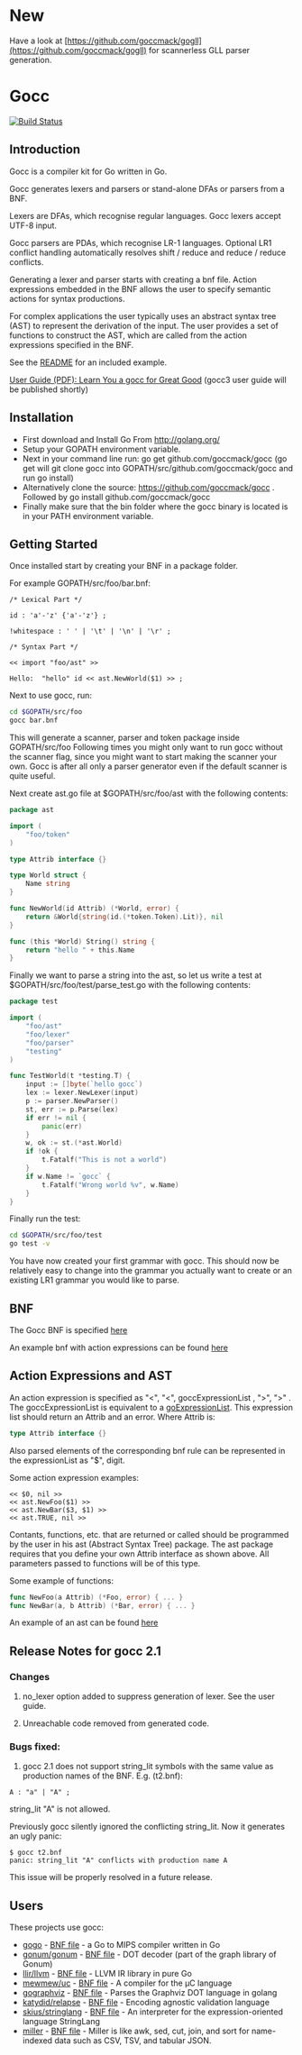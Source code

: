 # New
Have a look at [https://github.com/goccmack/gogll](https://github.com/goccmack/gogll) for scannerless GLL parser generation.
# Gocc

[![Build Status](https://travis-ci.org/goccmack/gocc.svg?branch=master)](https://travis-ci.org/goccmack/gocc)

## Introduction

Gocc is a compiler kit for Go written in Go.

Gocc generates lexers and parsers or stand-alone DFAs or parsers from a BNF.

Lexers are DFAs, which recognise regular languages. Gocc lexers accept UTF-8 input.

Gocc parsers are PDAs, which recognise LR-1 languages. Optional LR1 conflict handling automatically resolves shift / reduce and reduce / reduce conflicts.

Generating a lexer and parser starts with creating a bnf file. Action expressions embedded in the BNF allows the user to specify semantic actions for syntax productions.

For complex applications the user typically uses an abstract syntax tree (AST) to represent the derivation of the input. The user provides a set of functions to construct the AST, which are called from the action expressions specified in the BNF.

See the [README](example/bools/README) for an included example.

[User Guide (PDF): Learn You a gocc for Great Good](https://raw.githubusercontent.com/goccmack/gocc/master/doc/gocc_user_guide.pdf) (gocc3 user guide will be published shortly)

## Installation

* First download and Install Go From http://golang.org/
* Setup your GOPATH environment variable.
* Next in your command line run: go get github.com/goccmack/gocc (go get will git clone gocc into GOPATH/src/github.com/goccmack/gocc and run go install)
* Alternatively clone the source: https://github.com/goccmack/gocc . Followed by go install github.com/goccmack/gocc
* Finally make sure that the bin folder where the gocc binary is located is in your PATH environment variable.

## Getting Started

Once installed start by creating your BNF in a package folder.

For example GOPATH/src/foo/bar.bnf:

```
/* Lexical Part */

id : 'a'-'z' {'a'-'z'} ;

!whitespace : ' ' | '\t' | '\n' | '\r' ;

/* Syntax Part */

<< import "foo/ast" >>

Hello:  "hello" id << ast.NewWorld($1) >> ;
```

Next to use gocc, run:

```sh
cd $GOPATH/src/foo
gocc bar.bnf
```

This will generate a scanner, parser and token package inside GOPATH/src/foo Following times you might only want to run gocc without the scanner flag, since you might want to start making the scanner your own. Gocc is after all only a parser generator even if the default scanner is quite useful.

Next create ast.go file at $GOPATH/src/foo/ast with the following contents:

```go
package ast

import (
    "foo/token"
)

type Attrib interface {}

type World struct {
    Name string
}

func NewWorld(id Attrib) (*World, error) {
    return &World{string(id.(*token.Token).Lit)}, nil
}

func (this *World) String() string {
    return "hello " + this.Name
}
```

Finally we want to parse a string into the ast, so let us write a test at $GOPATH/src/foo/test/parse_test.go with the following contents:

```go
package test

import (
    "foo/ast"
    "foo/lexer"
    "foo/parser"
    "testing"
)

func TestWorld(t *testing.T) {
    input := []byte(`hello gocc`)
    lex := lexer.NewLexer(input)
    p := parser.NewParser()
    st, err := p.Parse(lex)
    if err != nil {
        panic(err)
    }
    w, ok := st.(*ast.World)
    if !ok {
        t.Fatalf("This is not a world")
    }
    if w.Name != `gocc` {
        t.Fatalf("Wrong world %v", w.Name)
    }
}
```

Finally run the test:

```sh
cd $GOPATH/src/foo/test
go test -v
```

You have now created your first grammar with gocc. This should now be relatively easy to change into the grammar you actually want to create or an existing LR1 grammar you would like to parse.

## BNF

The Gocc BNF is specified [here](spec/gocc2.ebnf)

An example bnf with action expressions can be found [here](example/bools/example.bnf)

## Action Expressions and AST

An action expression is specified as "<", "<", goccExpressionList , ">", ">" . The goccExpressionList is equivalent to a [goExpressionList](https://golang.org/ref/spec#ExpressionList). This expression list should return an Attrib and an error. Where Attrib is:

```go
type Attrib interface {}
```

Also parsed elements of the corresponding bnf rule can be represented in the expressionList as "$", digit.

Some action expression examples:

```
<< $0, nil >>
<< ast.NewFoo($1) >>
<< ast.NewBar($3, $1) >>
<< ast.TRUE, nil >>
```

Contants, functions, etc. that are returned or called should be programmed by the user in his ast (Abstract Syntax Tree) package. The ast package requires that you define your own Attrib interface as shown above. All parameters passed to functions will be of this type.

Some example of functions:

```go
func NewFoo(a Attrib) (*Foo, error) { ... }
func NewBar(a, b Attrib) (*Bar, error) { ... }
```

An example of an ast can be found [here](example/bools/ast/ast.go)

## Release Notes for gocc 2.1

### Changes

1. no_lexer option added to suppress generation of lexer. See the user guide.

2. Unreachable code removed from generated code.

### Bugs fixed:

1. gocc 2.1 does not support string_lit symbols with the same value as production names of the BNF. E.g. (t2.bnf):

```
A : "a" | "A" ;
```

string_lit "A" is not allowed.

Previously gocc silently ignored the conflicting string_lit. Now it generates an ugly panic:

```
$ gocc t2.bnf
panic: string_lit "A" conflicts with production name A
```

This issue will be properly resolved in a future release.

## Users

These projects use gocc:

* [gogo](https://github.com/shivansh/gogo) - [BNF file](https://github.com/shivansh/gogo/blob/master/src/lang.bnf) - a Go to MIPS compiler written in Go
* [gonum/gonum](https://github.com/gonum/gonum) - [BNF file](https://github.com/gonum/gonum/blob/master/graph/formats/dot/internal/dot.bnf) - DOT decoder (part of the graph library of Gonum)
* [llir/llvm](https://github.com/llir/llvm) - [BNF file](https://github.com/llir/llvm/blob/master/asm/internal/ll.bnf) - LLVM IR library in pure Go
* [mewmew/uc](https://github.com/mewmew/uc) - [BNF file](https://github.com/mewmew/uc/blob/master/gocc/uc.bnf) - A compiler for the µC language
* [gographviz](https://github.com/awalterschulze/gographviz) - [BNF file](https://github.com/awalterschulze/gographviz/blob/master/dot.bnf) - Parses the Graphviz DOT language in golang 
* [katydid/relapse](http://katydid.github.io/) - [BNF file](https://github.com/katydid/katydid/blob/master/relapse/bnf/all.bnf) - Encoding agnostic validation language
* [skius/stringlang](https://github.com/skius/stringlang) - [BNF file](https://github.com/skius/stringlang/blob/main/lang.bnf) - An interpreter for the expression-oriented language StringLang  
* [miller](https://github.com/johnkerl/miller/blob/master/go/README.md) - [BNF file](https://github.com/johnkerl/miller/blob/master/go/src/miller/parsing/mlr.bnf) - Miller is like awk, sed, cut, join, and sort for name-indexed data such as CSV, TSV, and tabular JSON.

